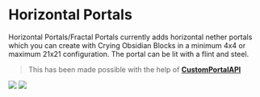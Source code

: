 # Horizontal Portals

Horizontal Portals/Fractal Portals currently adds horizontal nether portals which you can create with Crying Obsidian Blocks in a minimum 4x4 or maximum 21x21 configuration. The portal can be lit with a flint and steel.

> This has been made possible with the help of **[CustomPortalAPI](https://github.com/kyrptonaught/customportalapi)**

<img src="https://i.imgur.com/Xo0rzM3.png">

<img src="https://i.imgur.com/GxUtORh.png">
